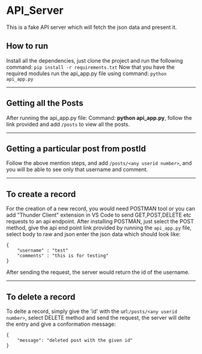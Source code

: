 # API_Server
This is a fake API server which will fetch the json data and present it.

## How to run
Install all the dependencies, just clone the project and run the following command: `pip install -r requirements.txt`
Now that you have the required modules run the api_app.py file using command: `python api_app.py`

<hr>

## Getting all the Posts
After running the api_app.py file: Command: **python api_app.py**, follow the link provided and add `/posts` to view all the posts.

<hr>

## Getting a particular post from postId
Follow the above mention steps, and add `/posts/<any userid number>`, and you will be able to see only that username and comment.

<hr>

## To create a record
For the creation of a new record, you would need POSTMAN tool or you can add "Thunder Client" extension in VS Code to send GET,POST,DELETE etc requests to an api endpoint.
After installing POSTMAN, just select the POST method, give the api end point link provided by running the `api_app.py` file, select body to raw and json enter the json data which should look like:
```
{
    "username" : "test"
    "comments" : "this is for testing"
}
```
After sending the request, the server would return the id of the username.

<hr>

## To delete a record
To delte a record, simply give the 'id' with the url:`/posts/<any userid number>`, select DELETE method and send the request, the server will delte the entry and give a conformation message:
```
{
    "message": "deleted post with the given id"
}
```